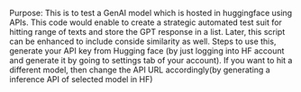 Purpose: This is to test a GenAI model which is hosted in huggingface using APIs. This code would enable to create a strategic automated test suit for hitting range of texts and store the GPT response in a list. Later, this script can be enhanced to include conside similarity as well. 
Steps to use this, generate your API key from Hugging face (by just logging into HF account and generate it by going to settings tab of your account). 
If you want to hit a different model, then change the API URL accordingly(by generating a inference API of selected model in HF)
